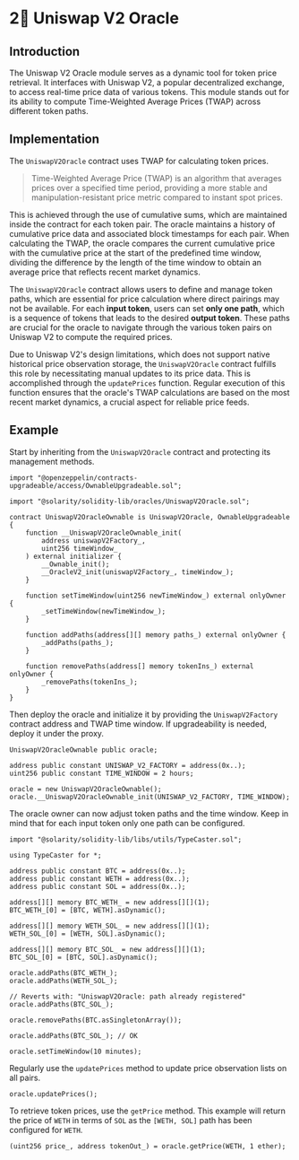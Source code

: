 # 2⃣ Uniswap V2 Oracle

## Introduction

The Uniswap V2 Oracle module serves as a dynamic tool for token price retrieval. It interfaces with Uniswap V2, a popular decentralized exchange, to access real-time price data of various tokens. This module stands out for its ability to compute Time-Weighted Average Prices (TWAP) across different token paths.

## Implementation

The `UniswapV2Oracle` contract uses TWAP for calculating token prices.

> Time-Weighted Average Price (TWAP) is an algorithm that averages prices over a specified time period, providing a more stable and manipulation-resistant price metric compared to instant spot prices.

This is achieved through the use of cumulative sums, which are maintained inside the contract for each token pair. The oracle maintains a history of cumulative price data and associated block timestamps for each pair. When calculating the TWAP, the oracle compares the current cumulative price with the cumulative price at the start of the predefined time window, dividing the difference by the length of the time window to obtain an average price that reflects recent market dynamics.

The `UniswapV2Oracle` contract allows users to define and manage token paths, which are essential for price calculation where direct pairings may not be available. For each **input token**, users can set **only one path**, which is a sequence of tokens that leads to the desired **output token**. These paths are crucial for the oracle to navigate through the various token pairs on Uniswap V2 to compute the required prices.

Due to Uniswap V2's design limitations, which does not support native historical price observation storage, the `UniswapV2Oracle` contract fulfills this role by necessitating manual updates to its price data. This is accomplished through the `updatePrices` function. Regular execution of this function ensures that the oracle's TWAP calculations are based on the most recent market dynamics, a crucial aspect for reliable price feeds.

## Example

Start by inheriting from the `UniswapV2Oracle` contract and protecting its management methods.

```solidity
import "@openzeppelin/contracts-upgradeable/access/OwnableUpgradeable.sol";

import "@solarity/solidity-lib/oracles/UniswapV2Oracle.sol";

contract UniswapV2OracleOwnable is UniswapV2Oracle, OwnableUpgradeable {
    function __UniswapV2OracleOwnable_init(
        address uniswapV2Factory_,
        uint256 timeWindow_
    ) external initializer {
        __Ownable_init();
        __OracleV2_init(uniswapV2Factory_, timeWindow_);
    }

    function setTimeWindow(uint256 newTimeWindow_) external onlyOwner {
        _setTimeWindow(newTimeWindow_);
    }

    function addPaths(address[][] memory paths_) external onlyOwner {
        _addPaths(paths_);
    }

    function removePaths(address[] memory tokenIns_) external onlyOwner {
        _removePaths(tokenIns_);
    }
}
```

Then deploy the oracle and initialize it by providing the `UniswapV2Factory` contract address and TWAP time window. If upgradeability is needed, deploy it under the proxy.

```solidity
UniswapV2OracleOwnable public oracle;

address public constant UNISWAP_V2_FACTORY = address(0x..);
uint256 public constant TIME_WINDOW = 2 hours;

oracle = new UniswapV2OracleOwnable();
oracle.__UniswapV2OracleOwnable_init(UNISWAP_V2_FACTORY, TIME_WINDOW);
```

The oracle owner can now adjust token paths and the time window. Keep in mind that for each input token only one path can be configured.

```solidity
import "@solarity/solidity-lib/libs/utils/TypeCaster.sol";

using TypeCaster for *;

address public constant BTC = address(0x..);
address public constant WETH = address(0x..);
address public constant SOL = address(0x..);

address[][] memory BTC_WETH_ = new address[][](1);
BTC_WETH_[0] = [BTC, WETH].asDynamic();

address[][] memory WETH_SOL_ = new address[][](1);
WETH_SOL_[0] = [WETH, SOL].asDynamic();

address[][] memory BTC_SOL_ = new address[][](1);
BTC_SOL_[0] = [BTC, SOL].asDynamic();

oracle.addPaths(BTC_WETH_);
oracle.addPaths(WETH_SOL_);

// Reverts with: "UniswapV2Oracle: path already registered"
oracle.addPaths(BTC_SOL_);

oracle.removePaths(BTC.asSingletonArray());

oracle.addPaths(BTC_SOL_); // OK

oracle.setTimeWindow(10 minutes);
```

Regularly use the `updatePrices` method to update price observation lists on all pairs.

```solidity
oracle.updatePrices();
```

To retrieve token prices, use the `getPrice` method. This example will return the price of `WETH` in terms of `SOL` as the `[WETH, SOL]` path has been configured for `WETH`.

```solidity
(uint256 price_, address tokenOut_) = oracle.getPrice(WETH, 1 ether);
```
